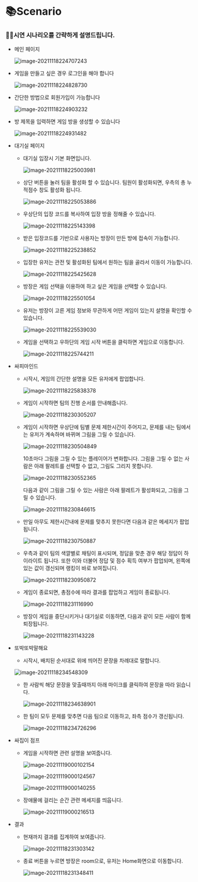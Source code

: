 # 📚Scenario

### 👨‍🎓시연 시나리오를 간략하게 설명드립니다.

- 메인 페이지

  ![image-20211118224707243](C:\Users\user081312\AppData\Roaming\Typora\typora-user-images\image-20211118224707243.png)

- 게임을 만들고 싶은 경우 로그인을 해야 합니다

  ![image-20211118224828730](C:\Users\user081312\AppData\Roaming\Typora\typora-user-images\image-20211118224828730.png)

- 간단한 방법으로 회원가입이 가능합니다

  ![image-20211118224903232](C:\Users\user081312\AppData\Roaming\Typora\typora-user-images\image-20211118224903232.png)

- 방 제목을 입력하면 게임 방을 생성할 수 있습니다

  ![image-20211118224931482](C:\Users\user081312\AppData\Roaming\Typora\typora-user-images\image-20211118224931482.png)

- 대기실 페이지

  - 대기실 입장시 기본 화면입니다.

    ![image-20211118225003981](C:\Users\user081312\AppData\Roaming\Typora\typora-user-images\image-20211118225003981.png)

  - 상단 버튼을 눌러 팀을 활성화 할 수 있습니다. 팀원이 활성화되면, 우측의 총 누적점수 창도 활성화 됩니다.

    ![image-20211118225053886](C:\Users\user081312\AppData\Roaming\Typora\typora-user-images\image-20211118225053886.png)

  - 우상단의 입장 코드를 복사하여 입장 방을 정해줄 수 있습니다.

    ![image-20211118225143398](C:\Users\user081312\AppData\Roaming\Typora\typora-user-images\image-20211118225143398.png)

  - 받은 입장코드를 기반으로 사용자는 방장이 만든 방에 접속이 가능합니다.

    ![image-20211118225238852](C:\Users\user081312\AppData\Roaming\Typora\typora-user-images\image-20211118225238852.png)

  - 입장한 유저는 관전 및 활성화된 팀에서 원하는 팀을 골라서 이동이 가능합니다.

    ![image-20211118225425628](C:\Users\user081312\AppData\Roaming\Typora\typora-user-images\image-20211118225425628.png)

  - 방장은 게임 선택을 이용하여 하고 싶은 게임을 선택할 수 있습니다.

    ![image-20211118225501054](C:\Users\user081312\AppData\Roaming\Typora\typora-user-images\image-20211118225501054.png)

  - 유저는 방장이 고른 게임 정보와 무관하게 어떤 게임이 있는지 설명을 확인할 수 있습니다.

    ![image-20211118225539030](C:\Users\user081312\AppData\Roaming\Typora\typora-user-images\image-20211118225539030.png)

  - 게임을 선택하고 우하단의 게임 시작 버튼을 클릭하면 게임으로 이동합니다.

    ![image-20211118225744211](C:\Users\user081312\AppData\Roaming\Typora\typora-user-images\image-20211118225744211.png)

- 싸피마인드

  - 시작시, 게임의 간단한 설명을 모든 유저에게 팝업합니다.

    ![image-20211118225838378](C:\Users\user081312\AppData\Roaming\Typora\typora-user-images\image-20211118225838378.png)

  - 게임이 시작하면 팀의 진행 순서를 안내해줍니다.

    ![image-20211118230305207](C:\Users\user081312\AppData\Roaming\Typora\typora-user-images\image-20211118230305207.png)

  - 게임이 시작하면 우상단에 팀별 문제 제한시간이 주어지고, 문제를 내는 팀에서는 유저가 계속하며 바뀌며 그림을 그릴 수 있습니다.

    ![image-20211118230504849](C:\Users\user081312\AppData\Roaming\Typora\typora-user-images\image-20211118230504849.png)

    10초마다 그림을 그릴 수 있는 플레이어가 변화합니다. 그림을 그릴 수 없는 사람은 아래 팔레트를 선택할 수 없고, 그림도 그리지 못합니다.

    ![image-20211118230552365](C:\Users\user081312\AppData\Roaming\Typora\typora-user-images\image-20211118230552365.png)

    다음과 같이 그림을 그릴 수 있는 사람은 아래 팔레트가 활성화되고, 그림을 그릴 수 있습니다.

    ![image-20211118230846615](C:\Users\user081312\AppData\Roaming\Typora\typora-user-images\image-20211118230846615.png)

  - 만일 아무도 제한시간내에 문제를 맞추지 못한다면 다음과 같은 메세지가 팝업됩니다.

    ![image-20211118230750887](C:\Users\user081312\AppData\Roaming\Typora\typora-user-images\image-20211118230750887.png)

  - 우측과 같이 팀의 색깔별로 채팅이 표시되며, 정답을 맞춘 경우 해당 정답이 하이라이트 됩니다. 또한 이와 더불어 정답 및 점수 획득 여부가 팝업되며, 왼쪽에 있는 값이 갱신되며 랭킹이 바로 보여집니다.

    ![image-20211118230950872](C:\Users\user081312\AppData\Roaming\Typora\typora-user-images\image-20211118230950872.png)

  - 게임이 종료되면, 총점수에 따라 결과를 팝업하고 게임이 종료됩니다.

    ![image-20211118231116990](C:\Users\user081312\AppData\Roaming\Typora\typora-user-images\image-20211118231116990.png)

  - 방장이 게임을 중단시키거나 대기실로 이동하면, 다음과 같이 모든 사람이 함께 퇴장됩니다.

    ![image-20211118231143228](C:\Users\user081312\AppData\Roaming\Typora\typora-user-images\image-20211118231143228.png)

- 또박또박말해요

  -  시작시, 배치된 순서대로 위에 띄어진 문장을 차례대로 말합니다.

    ![image-20211118234548309](C:\Users\user081312\AppData\Roaming\Typora\typora-user-images\image-20211118234548309.png)

  - 한 사람씩 해당 문장을 맞출때까지 아래 마이크를 클릭하여 문장을 따라 읽습니다.

    ![image-20211118234638901](C:\Users\user081312\AppData\Roaming\Typora\typora-user-images\image-20211118234638901.png)

  - 한 팀이 모두 문제를 맞추면 다음 팀으로 이동하고, 좌측 점수가 갱신됩니다.

    ![image-20211118234726296](C:\Users\user081312\AppData\Roaming\Typora\typora-user-images\image-20211118234726296.png)

- 싸집이 점프

  - 게임을 시작하면 관련 설명을 보여줍니다.

    ![image-20211119000102154](C:\Users\user081312\AppData\Roaming\Typora\typora-user-images\image-20211119000102154.png)

    ![image-20211119000124567](C:\Users\user081312\AppData\Roaming\Typora\typora-user-images\image-20211119000124567.png)

    ![image-20211119000140255](C:\Users\user081312\AppData\Roaming\Typora\typora-user-images\image-20211119000140255.png)

  - 장애물에 걸리는 순간 관련 메세지를 띄웁니다.

    ![image-20211119000216513](C:\Users\user081312\AppData\Roaming\Typora\typora-user-images\image-20211119000216513.png)

- 결과

  - 현재까지 결과를 집계하여 보여줍니다.

    ![image-20211118231303142](C:\Users\user081312\AppData\Roaming\Typora\typora-user-images\image-20211118231303142.png)

  - 종료 버튼을 누르면 방장은 room으로, 유저는 Home화면으로 이동합니다.

    ![image-20211118231348411](C:\Users\user081312\AppData\Roaming\Typora\typora-user-images\image-20211118231348411.png)
